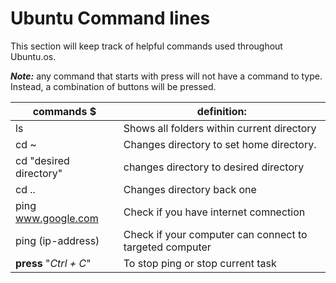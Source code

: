 # Ubuntu Command lines

This section will keep track of helpful commands used throughout Ubuntu.os.

***Note:*** any command that starts with press will not have a command to type. Instead, a combination of buttons will be pressed.
 

|                commands  $                   |                           definition:                              |
|----------------------------------------------|--------------------------------------------------------------------|
|  ls                                          |    Shows all folders within current directory                      |
|  cd ~                                        |    Changes directory to set home directory.                        |
|  cd "desired directory"                      |    changes directory to desired directory                          |
|  cd ..                                       |    Changes directory back one                                      |
|  ping www.google.com                         |    Check if you have internet comnection                           |
|  ping (ip-address)                           |    Check if your computer can connect to targeted computer         |
|  **press** "*Ctrl + C*"                      |    To stop ping or stop current task                               |

